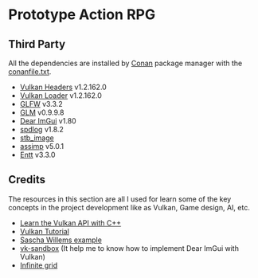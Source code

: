 # Prototype Action RPG

## Third Party
All the dependencies are installed by [Conan](https://conan.io) package manager with the [conanfile.txt](conanfile.txt).
* [Vulkan Headers](https://github.com/KhronosGroup/Vulkan-Headers) v1.2.162.0
* [Vulkan Loader](https://github.com/KhronosGroup/Vulkan-Loader) v1.2.162.0
* [GLFW](https://www.glfw.org) v3.3.2
* [GLM](https://github.com/g-truc/glm) v0.9.9.8
* [Dear ImGui](https://github.com/ocornut/imgui) v1.80
* [spdlog](https://github.com/gabime/spdlog) v1.8.2
* [stb_image](https://github.com/nothings/stb) 
* [assimp](https://github.com/assimp/assimp) v5.0.1
* [Entt](https://github.com/skypjack/entt) v3.3.0

## Credits
The resources in this section are all I used for learn some of the key concepts in the project development like as Vulkan, Game design, AI, etc.
* [Learn the Vulkan API with C++](https://www.udemy.com/course/learn-the-vulkan-api-with-cpp/)
* [Vulkan Tutorial](https://vulkan-tutorial.com/Introduction)
* [Sascha Willems example](https://github.com/SaschaWillems/Vulkan)
* [vk-sandbox](https://github.com/tstullich/vk-sandbox) (It help me to know how to implement Dear ImGui with Vulkan)
* [Infinite grid](http://asliceofrendering.com/scene%20helper/2020/01/05/InfiniteGrid/)
